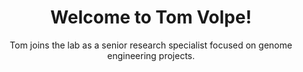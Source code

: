 ---
title: "Welcome to Tom Volpe!"
subtitle: "Tom joins the lab as a senior research specialist focused on genome engineering projects."
layout: post
tags: news
published: true
---